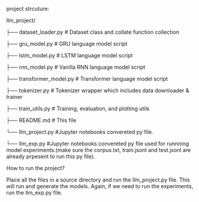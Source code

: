 project strcuture:

llm_project/

├── dataset_loader.py         # Dataset class and collate function collection

├── gru_model.py              # GRU language model script

├── lstm_model.py             # LSTM language model script

├── rnn_model.py              # Vanilla RNN language model script

├── transformer_model.py      # Transformer language model script

├── tokenizer.py              # Tokenizer wrapper which includes data downloader & trainer

├── train_utils.py            # Training, evaluation, and plotting utils

├── README.md                 # This file

└── llm_project.py           #Jupyter notebooks convereted py file. 

└── llm_exp.py           #Jupyter notebooks convereted py file used for runnning model experiments.(make sure the corpus.txt, train.jsonl and test.jsonl are already prpesent to run this py file).


How to run the project?

Place all the files in a source directory and run the llm_project.py file. This will run and generate the models. Again, if we need to run the experiments, run the llm_exp.py file.



